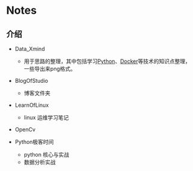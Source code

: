 # Notes

## 介绍
- Data_Xmind
    - 用于思路的整理，其中包括学习[Python](Data_Xmind/)、[Docker](Data_Xmind)等技术的知识点整理，一些导出来png格式。  
- BlogOfStudio
    - 博客文件夹
- LearnOfLinux
    - linux 运维学习笔记
- OpenCv

- Python极客时间
    - python 核心与实战
    - 数据分析实战